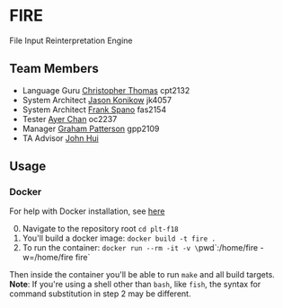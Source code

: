 # FIRE
File Input Reinterpretation Engine

## Team Members

* Language Guru [Christopher Thomas](https://github.com/lord-left) cpt2132
* System Architect [Jason Konikow](https://github.com/jkon1513) jk4057
* System Architect [Frank Spano](https://github.com/fspano118) fas2154
* Tester [Ayer Chan](https://github.com/ochan4) oc2237
* Manager [Graham Patterson](https://github.com/pattersongp) gpp2109
* TA Advisor [John Hui](https://github.com/j-hui)

## Usage

### Docker

For help with Docker installation, see [here](https://docs.docker.com/docker-for-mac/)

0. Navigate to the repository root `cd plt-f18`
1. You'll build a docker image: `docker build -t fire .`
2. To run the container: `docker run --rm -it -v \`pwd\`:/home/fire -w=/home/fire fire`

Then inside the container you'll be able to run `make` and all build targets.
<br>
**Note**: If you're using a shell other than `bash`, like `fish`, the syntax for command substitution in step 2 may be different.

